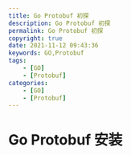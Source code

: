 ```yaml
---
title: Go Protobuf 初探
description: Go Protobuf 初探
permalink: Go Protobuf 初探
copyright: true
date: 2021-11-12 09:43:36
keywords: GO,Protobuf
tags:
    - [GO]
    - [Protobuf]
categories:
    - [GO]
    - [Protobuf]
---
```


# Go Protobuf 安装

